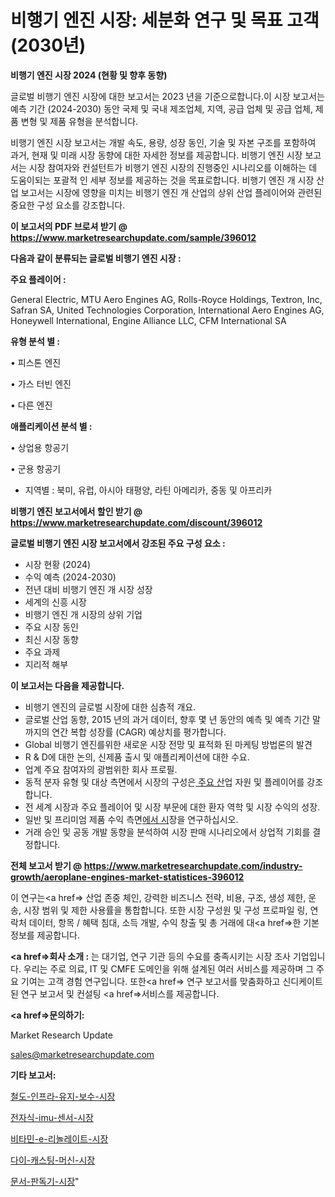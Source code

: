 # 비행기 엔진 시장: 세분화 연구 및 목표 고객(2030년)

<strong>비행기 엔진 시장 2024 (현황 및 향후 동향)</strong>

글로벌 비행기 엔진 시장에 대한 보고서는 2023 년을 기준으로합니다.이 시장 보고서는 예측 기간 (2024-2030) 동안 국제 및 국내 제조업체, 지역, 공급 업체 및 공급 업체, 제품 변형 및 제품 유형을 분석합니다.

비행기 엔진 시장 보고서는 개발 속도, 용량, 성장 동인, 기술 및 자본 구조를 포함하여 과거, 현재 및 미래 시장 동향에 대한 자세한 정보를 제공합니다. 비행기 엔진 시장 보고서는 시장 참여자와 컨설턴트가 비행기 엔진 시장의 진행중인 시나리오를 이해하는 데 도움이되는 포괄적 인 세부 정보를 제공하는 것을 목표로합니다. 비행기 엔진 개 시장 산업 보고서는 시장에 영향을 미치는 비행기 엔진 개 산업의 상위 산업 플레이어와 관련된 중요한 구성 요소를 강조합니다.



<strong>이 보고서의 PDF 브로셔 받기 @ <a href=https://www.marketresearchupdate.com/sample/396012>https://www.marketresearchupdate.com/sample/396012</a></strong>



<strong>다음과 같이 분류되는 글로벌 비행기 엔진 시장 :</strong>



<strong>주요 플레이어 :</strong>

General Electric, MTU Aero Engines AG, Rolls-Royce Holdings, Textron, Inc, Safran SA, United Technologies Corporation, International Aero Engines AG, Honeywell International, Engine Alliance LLC, CFM International SA



<strong>유형 분석 별 :</strong>

• 피스톤 엔진

• 가스 터빈 엔진

• 다른 엔진



<strong>애플리케이션 분석 별 :</strong>

• 상업용 항공기

• 군용 항공기

<ul>
  <li>지역별 : 북미, 유럽, 아시아 태평양, 라틴 아메리카, 중동 및 아프리카</li>
</ul>


<strong>비행기 엔진 보고서에서 할인 받기 @ <a href=https://www.marketresearchupdate.com/discount/396012>https://www.marketresearchupdate.com/discount/396012</a></strong>



<strong>글로벌 비행기 엔진 시장 보고서에서 강조된 주요 구성 요소 :</strong>
<ul>
  <li>시장 현황 (2024)</li>
  <li>수익 예측 (2024-2030)</li>
  <li>전년 대비 비행기 엔진 개 시장 성장</li>
  <li>세계의 신흥 시장</li>
  <li>비행기 엔진 개 시장의 상위 기업</li>
  <li>주요 시장 동인</li>
  <li>최신 시장 동향</li>
  <li>주요 과제</li>
  <li>지리적 해부</li>
</ul>


<strong>이 보고서는 다음을 제공합니다.</strong>
<ul>
  <li>비행기 엔진의 글로벌 시장에 대한 심층적 개요.</li>
  <li>글로벌 산업 동향, 2015 년의 과거 데이터, 향후 몇 년 동안의 예측 및 예측 기간 말까지의 연간 복합 성장률 (CAGR) 예상치를 평가합니다.</li>
  <li>Global 비행기 엔진를위한 새로운 시장 전망 및 표적화 된 마케팅 방법론의 발견</li>
  <li>R &amp; D에 대한 논의, 신제품 출시 및 애플리케이션에 대한 수요.</li>
  <li>업계 주요 참여자의 광범위한 회사 프로필.</li>
  <li>동적 분자 유형 및 대상 측면에서 시장의 구성은<a href=> 주요 산</a>업 자원 및 플레이어를 강조합니다.</li>
  <li>전 세계 시장과 주요 플레이어 및 시장 부문에 대한 환자 역학 및 시장 수익의 성장.</li>
  <li>일반 및 프리미엄 제품 수익 측면<a href=>에서 시</a>장을 연구하십시오.</li>
  <li>거래 승인 및 공동 개발 동향을 분석하여 시장 판매 시나리오에서 상업적 기회를 결정합니다.</li>
</ul>



<strong>전체 보고서 받기 @ <a href=https://www.marketresearchupdate.com/industry-growth/aeroplane-engines-market-statistices-396012>https://www.marketresearchupdate.com/industry-growth/aeroplane-engines-market-statistices-396012</a></strong>

이 연구는<a href=> 산업 존중</a> 체인, 강력한 비즈니스 전략, 비용, 구조, 생성 제한, 운송, 시장 범위 및 제한 사용률을 통합합니다. 또한 시장 구성원 및 구성 프로파일 링, 연락처 데이터, 항목 / 혜택 침대, 소득 개발, 수익 창출 및 총 거래에 대<a href=>한 기본 </a>정보를 제공합니다.



<strong><a href=>회사 소</a>개 :</strong>
는 대기업, 연구 기관 등의 수요를 충족시키는 시장 조사 기업입니다. 우리는 주로 의료, IT 및 CMFE 도메인을 위해 설계된 여러 서비스를 제공하며 그 주요 기여는 고객 경험 연구입니다. 또한<a href=> 연구 보</a>고서를 맞춤화하고 신디케이트 된 연구 보고서 및 컨설팅 <a href=>서비스</a>를 제공합니다.



<strong><a href=>문의하기:</a></strong>

Market Research Update

sales@marketresearchupdate.com



<strong>기타 보고서:</strong>

<a href=https://www.linkedin.com/pulse/철도-인프라-유지-보수-시장-현재-및-미래-성장-2029-survey-spotlight-pro-24-analysis/>철도-인프라-유지-보수-시장</a>

<a href=https://www.linkedin.com/pulse/전자식-imu-센서-시장-현재-및-미래-성장-2029-survey-savvy-insights-360-analysis-4tbtf/>전자식-imu-센서-시장</a>

<a href=https://www.linkedin.com/pulse/비타민-e-리놀레이트-시장-경쟁-분석-및-성장-잠재력-2029-eouuf/>비타민-e-리놀레이트-시장</a>

<a href=https://www.linkedin.com/pulse/다이-캐스팅-머신-시장-규모-및-성장-2023-consumer-connection-compendium-ana-mmouf/>다이-캐스팅-머신-시장</a>

<a href=https://www.linkedin.com/pulse/문서-판독기-시장-동향-및-성장-전망-analytics-avenue-adventures-24-ana-jvbtf/>문서-판독기-시장</a>"
